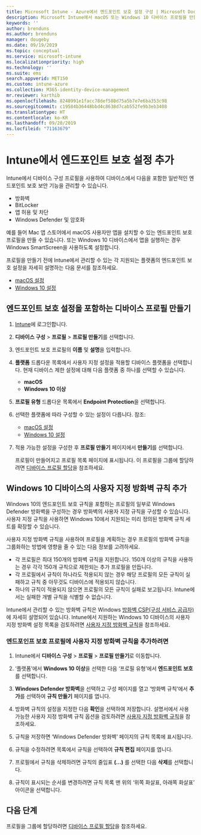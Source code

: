 ```yaml
---
title: Microsoft Intune - Azure에서 엔드포인트 보호 설정 구성 | Microsoft Docs
description: Microsoft Intune에서 macOS 또는 Windows 10 디바이스 프로필을 만들 경우 엔드포인트 보호 설정을 만듭니다.
keywords: ''
author: brenduns
ms.author: brenduns
manager: dougeby
ms.date: 09/19/2019
ms.topic: conceptual
ms.service: microsoft-intune
ms.localizationpriority: high
ms.technology: ''
ms.suite: ems
search.appverid: MET150
ms.custom: intune-azure
ms.collection: M365-identity-device-management
mr.reviewer: karthib
ms.openlocfilehash: 8248991e1facc78def580d75a5b7e7e6ba353c98
ms.sourcegitcommit: c19584b36448bbd4c8638d7cab552fe9b3eb3408
ms.translationtype: HT
ms.contentlocale: ko-KR
ms.lasthandoff: 09/20/2019
ms.locfileid: "71163679"
---
```

# <a name="add-endpoint-protection-settings-in-intune"></a>Intune에서 엔드포인트 보호 설정 추가  

Intune에서 디바이스 구성 프로필을 사용하여 디바이스에서 다음을 포함한 일반적인 엔드포인트 보호 보안 기능을 관리할 수 있습니다.  
- 방화벽   
- BitLocker  
- 앱 허용 및 차단  
- Windows Defender 및 암호화  

예를 들어 Mac 앱 스토어에서 macOS 사용자만 앱을 설치할 수 있는 엔드포인트 보호 프로필을 만들 수 있습니다. 또는 Windows 10 디바이스에서 앱을 실행하는 경우 Windows SmartScreen을 사용하도록 설정합니다.  

프로필을 만들기 전에 Intune에서 관리할 수 있는 각 지원되는 플랫폼의 엔드포인트 보호 설정을 자세히 설명하는 다음 문서를 참조하세요.  
   - [macOS 설정](endpoint-protection-macos.md)  
   - [Windows 10 설정](endpoint-protection-windows-10.md)  

## <a name="create-a-device-profile-containing-endpoint-protection-settings"></a>엔드포인트 보호 설정을 포함하는 디바이스 프로필 만들기  

1. [Intune](https://go.microsoft.com/fwlink/?linkid=2090973)에 로그인합니다.  
3. **디바이스 구성** > **프로필** > **프로필 만들기**를 선택합니다.  
4. 엔드포인트 보호 프로필의 **이름** 및 **설명**을 입력합니다.  
5. **플랫폼** 드롭다운 목록에서 사용자 지정 설정을 적용할 디바이스 플랫폼을 선택합니다. 현재 디바이스 제한 설정에 대해 다음 플랫폼 중 하나를 선택할 수 있습니다.  
   - **macOS**  
   - **Windows 10 이상**  
6. **프로필 유형** 드롭다운 목록에서 **Endpoint Protection**을 선택합니다.  
7. 선택한 플랫폼에 따라 구성할 수 있는 설정이 다릅니다. 참조:  
   - [macOS 설정](endpoint-protection-macos.md)  
   - [Windows 10 설정](endpoint-protection-windows-10.md)  

8. 적용 가능한 설정을 구성한 후 **프로필 만들기** 페이지에서 **만들기**를 선택합니다.  

   프로필이 만들어지고 프로필 목록 페이지에 표시됩니다. 이 프로필을 그룹에 할당하려면 [디바이스 프로필 할당](device-profile-assign.md)을 참조하세요.  

## <a name="add-custom-firewall-rules-for-windows-10-devices"></a>Windows 10 디바이스의 사용자 지정 방화벽 규칙 추가  

Windows 10의 엔드포인트 보호 규칙을 포함하는 프로필의 일부로 Windows Defender 방화벽을 구성하는 경우 방화벽의 사용자 지정 규칙을 구성할 수 있습니다. 사용자 지정 규칙을 사용하면 Windows 10에서 지원되는 미리 정의된 방화벽 규칙 세트를 확장할 수 있습니다.  

사용자 지정 방화벽 규칙을 사용하여 프로필을 계획하는 경우 프로필의 방화벽 규칙을 그룹화하는 방법에 영향을 줄 수 있는 다음 정보를 고려하세요.  
- 각 프로필은 최대 150개의 방화벽 규칙을 지원합니다. 150개 이상의 규칙을 사용하는 경우 각각 150개 규칙으로 제한되는 추가 프로필을 만듭니다.  
- 각 프로필에서 규칙이 하나라도 적용되지 않는 경우 해당 프로필의 모든 규칙이 실패하고 규칙 중 아무것도 디바이스에 적용되지 않습니다.  
- 하나의 규칙이 적용되지 않으면 프로필의 모든 규칙이 실패로 보고됩니다. Intune에서는 실패한 개별 규칙을 식별할 수 없습니다.  

Intune에서 관리할 수 있는 방화벽 규칙은 Windows [방화벽 CSP(구성 서비스 공급자)]( https://docs.microsoft.com/windows/client-management/mdm/firewall-csp)에 자세히 설명되어 있습니다. Intune에서 지원하는 Windows 10 디바이스의 사용자 지정 방화벽 설정 목록을 검토하려면 [사용자 지정 방화벽 규칙](endpoint-protection-windows-10.md#firewall-rules)을 참조하세요.  

### <a name="to-add-custom-firewall-rules-to-an-endpoint-protection-profile"></a>엔드포인프 보호 프로필에 사용자 지정 방화벽 규칙을 추가하려면  

1. Intune에서 **디바이스 구성** > **프로필** > **프로필 만들기**로 이동합니다.  

2. ‘플랫폼’에서 **Windows 10 이상**을 선택한 다음 ‘프로필 유형’에서 **엔드포인트 보호**를 선택합니다.    

3. **Windows Defender 방화벽**을 선택하고 구성 페이지를 열고 ‘방화벽 규칙’에서 **추가**를 선택하여 **규칙 만들기** 페이지를 엽니다.   

4. 방화벽 규칙의 설정을 지정한 다음 **확인**을 선택하여 저장합니다. 설명서에서 사용 가능한 사용자 지정 방화벽 규칙 옵션을 검토하려면 [사용자 지정 방화벽 규칙](endpoint-protection-windows-10.md#firewall-rules)을 참조하세요.  

5. 규칙을 저장하면 ‘Windows Defender 방화벽’ 페이지의 규칙 목록에 표시됩니다.   

6. 규칙을 수정하려면 목록에서 규칙을 선택하여 **규칙 편집** 페이지를 엽니다.  

7. 프로필에서 규칙을 삭제하려면 규칙의 줄임표 **(…)** 를 선택한 다음 **삭제**를 선택합니다.  

8. 규칙이 표시되는 순서를 변경하려면 규칙 목록 맨 위의 ‘위쪽 화살표, 아래쪽 화살표’ 아이콘을 선택합니다.   


## <a name="next-steps"></a>다음 단계  

프로필을 그룹에 할당하려면 [디바이스 프로필 할당](device-profile-assign.md)을 참조하세요.  
